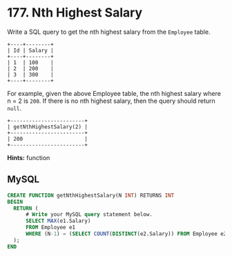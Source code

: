 # 177. Nth Highest Salary

Write a SQL query to get the nth highest salary from the `Employee` table.
```
+----+--------+
| Id | Salary |
+----+--------+
| 1  | 100    |
| 2  | 200    |
| 3  | 300    |
+----+--------+
```
For example, given the above Employee table, the nth highest salary where n = 2 is `200`. If there is no nth highest salary, then the query should return `null`.
```
+------------------------+
| getNthHighestSalary(2) |
+------------------------+
| 200                    |
+------------------------+
```

**Hints:** function

## MySQL
```sql
CREATE FUNCTION getNthHighestSalary(N INT) RETURNS INT
BEGIN
  RETURN (
      # Write your MySQL query statement below.
      SELECT MAX(e1.Salary)
      FROM Employee e1
      WHERE (N-1) = (SELECT COUNT(DISTINCT(e2.Salary)) FROM Employee e2 WHERE e1.Salary < e2.Salary)
  );
END
```
